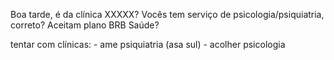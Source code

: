 Boa tarde, é da clínica XXXXX? Vocês tem serviço de psicologia/psiquiatria, correto? Aceitam plano BRB Saúde?

tentar com clínicas:
	- ame psiquiatria (asa sul)
	- acolher psicologia